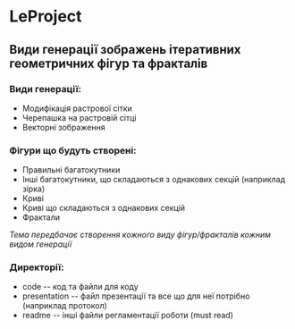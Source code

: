 # LeProject
## Види генерації зображень ітеративних геометричних фігур та фракталів
### Види генерації:
* Модифікація растрової сітки
* Черепашка на растровій сітці
* Векторні зображення

### Фігури що будуть створені:
* Правильні багатокутники
* Інші багатокутники, що складаються з однакових секцій (наприклад зірка)
* Криві
* Криві що складаються з однакових секцій
* Фрактали

*Тема передбачає створення кожного виду фігур/фракталів кожним видом генерації*

### Директорії:
* code -- код та файли для коду
* presentation -- файл презентації та все що для неї потрібно (наприклад протокол)
* readme -- інші файли регламентації роботи (must read)
